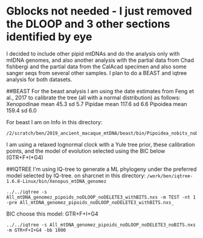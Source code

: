 # Gblocks not needed - I just removed the DLOOP and 3 other sections identified by eye
I decided to include other pipid mtDNAs and do the analysis only with mtDNA genomes, and also another analysis with the partial data from Chad fishbergi and the partial data from the CalAcad specimen and also some sanger seqs from several other samples. I plan to do a BEAST and iqtree analysis for both datasets.

##BEAST
For the beast analysis I am using the date estimates from Feng et al., 2017 to calibrate the tree (all with a normal distribution) as follows:
Xenopodinae  mean 45.3  sd 5.7
Pipidae mean 117.6 sd 6.6
Pipoidea mean 159.4 sd 6.0

For beast I am on Info in this directory:
```
/2/scratch/ben/2019_ancient_macaque_mtDNA/beast/bin/Pipoidea_nobits_noDLOOP_noDELETE3_4
```
I am using a relaxed lognormal clock with a Yule tree prior, these calibration points, and the model of evolution selected using the BIC below (GTR+F+I+G4)

##IQTREE
I'm using IQ-tree to generate a ML phylogeny under the preferred model selected by IQ-tree.
on sharcnet in this directory: `/work/ben/iqtree-1.6.8-Linux/bin/Xenopus_mtDNA_genomez`
```
../../iqtree -s All_mtDNA_genomez_pipoids_noDLOOP_noDELETE3_withBITS.nxs -m TEST -nt 1 -pre All_mtDNA_genomez_pipoids_noDLOOP_noDELETE3_withBITS.nxs_

```
BIC choose this model:  GTR+F+I+G4 
```
../../iqtree -s All_mtDNA_genomez_pipoids_noDLOOP_noDELETE3_noBITS.nxs -m GTR+F+I+G4 -bb 1000

```

